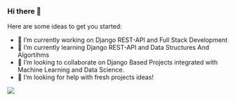 ### Hi there 👋

<!--
**gunjan1831/gunjan1831** is a ✨ _special_ ✨ repository because its `README.md` (this file) appears on your GitHub profile.
-->

Here are some ideas to get you started:

- 🔭 I’m currently working on Django REST-API and Full Stack Development
- 🌱 I’m currently learning Django REST-API and Data Structures And Algortihms
- 👯 I’m looking to collaborate on Django Based Projects integrated with Machine Learning and Data Science.
- 🤔 I’m looking for help with fresh projects ideas!





![](https://komarev.com/ghpvc/?username=gunjan1831)
